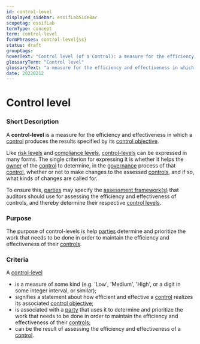 ```yaml
---
id: control-level
displayed_sidebar: essifLabSideBar
scopetag: essifLab
termType: concept
term: control-level
formPhrases: control-level{ss}
status: draft
grouptags:
hoverText: "Control level (of a Control): a measure for the efficiency and effectiveness in which a Control produces the results of its Control Objective."
glossaryTerm: "Control level"
glossaryText: "a measure for the efficiency and effectiveness in which a [control](controller@) produces the results specified by its [control objective](@)"
date: 20220212
---
```


# Control level

### Short Description

A **control-level** is a measure for the efficiency and effectiveness in which a [control](controller@) produces the results specified by its [control objective](@).

Like [risk levels](risk-level@) and [compliance levels](compliance-level@), [control-levels](@) can be expressed in many forms. The single criterion for expressing it is whether it helps the [owner](@) of the [control](controller@) to determine, in the [governance](@) process of that [control](controller@), whether or not to make changes to the assessed [controls](controller@), and if so, what kinds of changes are called for.

To ensure this, [parties](@) may specify the [assessment framework(s)](assessment-framework@) that auditors should use for assessing the efficiency and effectiveness of controls, and thereby determine their respective [control levels](control-level@).

### Purpose

The purpose of control-levels is help [parties](@) determine and prioritize the work that needs to be done in order to maintain the efficiency and effectiveness of their [controls](controller@).

### Criteria

A [control-level](@)
- is a measure of some kind (e.g. 'Low', 'Medium', 'High', or a digit in some integer interval, or similar);
- signifies a statement about how efficient and effective a [control](controller@) realizes its associated [control objective](@);
- is associated with a [party](@) that uses it to determine and prioritize the work that needs to be done in order to maintain the efficiency and effectiveness of their [controls](controller@);
- can be the result of assessing the efficiency and effectiveness of a [control](controller@).

